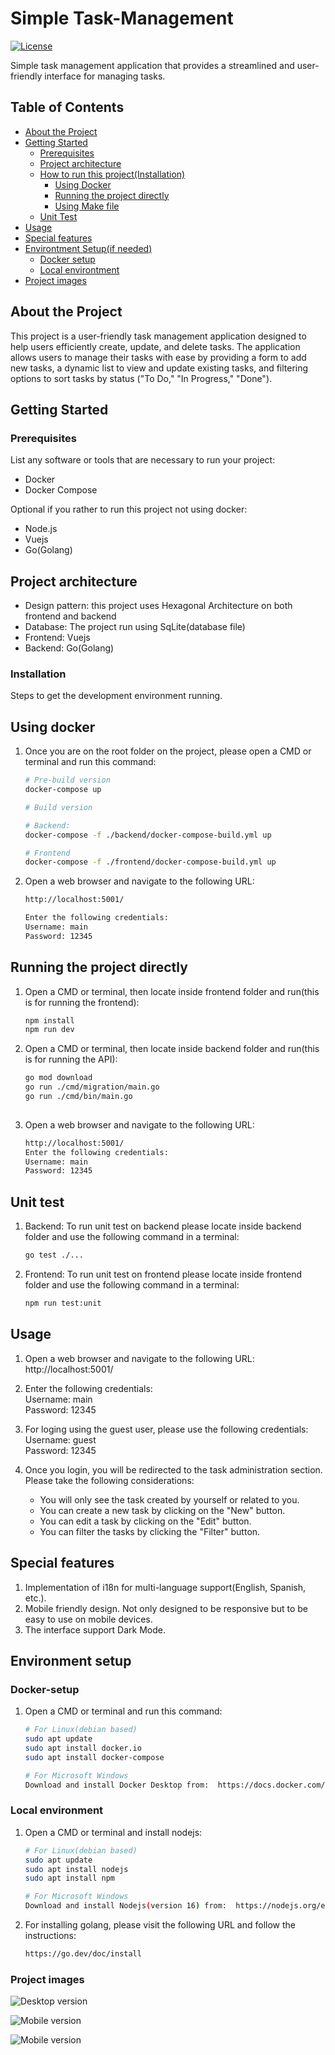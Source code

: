 # Simple Task-Management
[![License](https://img.shields.io/github/license/LuisAlfredo88/simple_task_management)](MIT)

Simple task management application that provides a streamlined and user-friendly interface for managing tasks.

## Table of Contents

- [About the Project](#about-the-project)
- [Getting Started](#getting-started)
  - [Prerequisites](#prerequisites)
  - [Project architecture](#project-architecture)
  - [How to run this project(Installation)](#installation)
    - [Using Docker](#using-docker)
    - [Running the project directly](#running-the-project-directly)
    - [Using Make file](#running-the-project-using-make-file)
   - [Unit Test](#unit-test)
- [Usage](#usage)
- [Special features](#special-features)
- [Environtment Setup(if needed)](#environment-setup)
  - [Docker setup](#docker-setup)
  - [Local environtment](#local-environment)
- [Project images](#project-images)
## About the Project

This project is a user-friendly task management application designed to help users efficiently create, update, and delete tasks. The application allows users to manage their tasks with ease by providing a form to add new tasks, a dynamic list to view and update existing tasks, and filtering options to sort tasks by status ("To Do," "In Progress," "Done").

## Getting Started

### Prerequisites

List any software or tools that are necessary to run your project:

- Docker
- Docker Compose

Optional if you rather to run this project not using docker:
- Node.js
- Vuejs
- Go(Golang)

## Project architecture
- Design pattern: this project uses Hexagonal Architecture on both frontend and backend
- Database: The project run using SqLite(database file)
- Frontend: Vuejs
- Backend: Go(Golang)

### Installation

Steps to get the development environment running.

## Using docker
1. Once you are on the root folder on the project, please open a CMD or terminal and run this command:
   ```sh
   # Pre-build version
   docker-compose up

   # Build version

   # Backend:
   docker-compose -f ./backend/docker-compose-build.yml up
   
   # Frontend
   docker-compose -f ./frontend/docker-compose-build.yml up

2. Open a web browser and navigate to the following URL:
   ```sh   
   http://localhost:5001/
   
   Enter the following credentials:
   Username: main
   Password: 12345

## Running the project directly
1. Open a CMD or terminal, then locate inside frontend folder and run(this is for running the frontend):
   ```sh
   npm install
   npm run dev

2. Open a CMD or terminal, then locate inside backend folder and run(this is for running the API):
   ```sh
   go mod download
   go run ./cmd/migration/main.go
   go run ./cmd/bin/main.go
  
3. Open a web browser and navigate to the following URL:
   ```sh
   http://localhost:5001/
   Enter the following credentials:
   Username: main
   Password: 12345

## Unit test
1. Backend: To run unit test on backend please locate inside backend folder and use the following command in a terminal:
   ```sh
   go test ./...
   
2. Frontend: To run unit test on frontend please locate inside frontend folder and use the following command in a terminal:
   ```sh
   npm run test:unit


## Usage
1. Open a web browser and navigate to the following URL: http://localhost:5001/

2. Enter the following credentials:<br>
Username: main<br>
Password: 12345

3. For loging using the guest user, please use the following credentials:<br>
Username: guest<br>
Password: 12345

4. Once you login, you will be redirected to the task administration section. Please take the following considerations:
    - You will only see the task created by yourself or related to you.
    - You can create a new task by clicking on the "New" button.
    - You can edit a task by clicking on the "Edit" button.
    - You can filter the tasks by clicking the "Filter" button.

## Special features
1. Implementation of i18n for multi-language support(English, Spanish, etc.).
2. Mobile friendly design. Not only designed to be responsive but to be easy to use on mobile devices. 
3. The interface support Dark Mode.

## Environment setup
### Docker-setup
1. Open a CMD or terminal and run this command:
   ```sh
   # For Linux(debian based)
   sudo apt update
   sudo apt install docker.io
   sudo apt install docker-compose

   # For Microsoft Windows
   Download and install Docker Desktop from:  https://docs.docker.com/desktop/install/windows-install/

### Local environment
1. Open a CMD or terminal and install nodejs:
   ```sh
   # For Linux(debian based)
   sudo apt update
   sudo apt install nodejs
   sudo apt install npm

   # For Microsoft Windows
   Download and install Nodejs(version 16) from:  https://nodejs.org/en/download/prebuilt-installer

2. For installing golang, please visit the following URL and follow the instructions:
   ```sh
   https://go.dev/doc/install


### Project images

![Desktop version](./project_images/desktop.png)

![Mobile version](./project_images/dektop_dark.png)

![Mobile version](./project_images/mobile_images.png)
